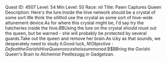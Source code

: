 Quest ID: 4507
Level: 54
Min Level: 50
Race: nil
Title: Pawn Captures Queen
Description: Here's the lure.Inside the hive network should be a crystal of some sort.We think the silithid use the crystal as some sort of hive-wide attunement device.As for where this crystal might be, I'd say try the hatcheries inside the hive.$B$BUsing the lure on the crystal should roust out the queen, but be warned - she will probably be protected by several guards.Take out the queen and remove her brain.As icky as that sounds, we desperately need to study it.Good luck, $N!
Objective: Defeat the Gorishi Hive Queen once she is summoned.$B$BBring the Gorishi Queen's Brain to Alchemist Pestlezugg in Gadgetzan.
